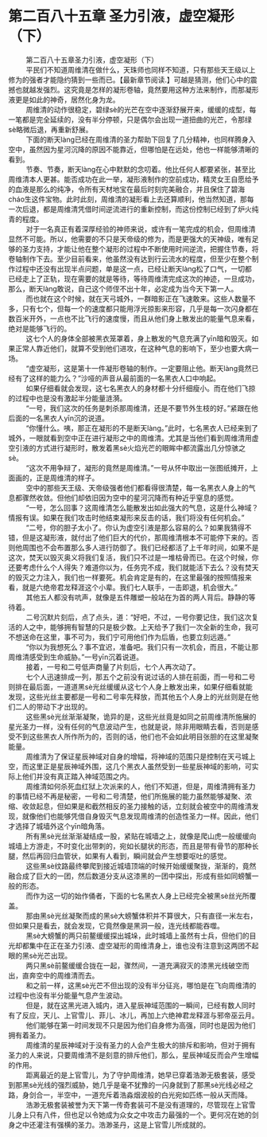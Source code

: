 <h1>第二百八十五章 圣力引液，虚空凝形（下）</h1>
<div id="content">&nbsp&nbsp&nbsp&nbsp&nbsp&nbsp&nbsp&nbsp
 第二百八十五章圣力引液，虚空凝形（下）
 <br/>&nbsp&nbsp&nbsp&nbsp&nbsp&nbsp&nbsp&nbsp
 平民们不知道周维清在做什么，天珠师也同样不知道，只有那些天王级以上修为的强者才能隐约猜到一些而已。【最新章节阅读.】可越是猜测，他们心中的震撼也就越发强烈。这究竟是怎样的凝形卷轴，竟然要用这种方法来制作，而那凝形液更是如此的神奇，居然化身为龙。
 <br/>&nbsp&nbsp&nbsp&nbsp&nbsp&nbsp&nbsp&nbsp
 周维清的动作很稳定，碧绿sè的光芒在空中逐渐舒展开来，缓缓的成型，每一笔都是完全延续的，没有半分停顿，只是偶尔会出现一道扭曲的光芒，令那绿sè略微后退，再重新舒展。
 <br/>&nbsp&nbsp&nbsp&nbsp&nbsp&nbsp&nbsp&nbsp
 下面的断天làng已经在周维清的圣力帮助下回复了几分精神，也同样腾身入空中，虽然因为星河沉降的原因不能靠近，但哪怕是在远处，他也一样能够清晰的看到。
 <br/>&nbsp&nbsp&nbsp&nbsp&nbsp&nbsp&nbsp&nbsp
 节奏、节奏，断天làng在心中默默的念叨着。他比任何人都要紧张，甚至比周维清本人更甚。能否成功在此一举，凝形液制作的空前成功，精灵女王自愿给予的血液是那么的纯净，令所有天材地宝在最后时刻完美融合，并且保住了碧海cháo生这件宝物。此时此刻，周维清的凝形看上去还算顺利，他当然知道，那每一次后退，都是周维清凭借时间逆流进行的重新控制，而这份控制已经到了炉火纯青的程度。
 <br/>&nbsp&nbsp&nbsp&nbsp&nbsp&nbsp&nbsp&nbsp
 对于一名真正有着深厚经验的神师来说，或许有一笔完成的机会，但周维清显然不可能。所以，他需要的不只是天帝级的修为，而是更强大的天神级，唯有足够的圣力支持，才能让他在整个凝形的过程中不断使用时间逆流，把握住节奏，将卷轴制作下去。至少目前看来，他虽然没有达到行云流水的程度，但至少在整个制作过程中还没有出现半点问题，单是这一点，已经让断天làng松了口气，一切都已经走上了正轨，现在需要的就是等待，等待周维清完成这次的神迹，一旦成功，那么，断天làng敢说，自己这个师侄不出十年，必定成为当今天下第一人。
 <br/>&nbsp&nbsp&nbsp&nbsp&nbsp&nbsp&nbsp&nbsp
 而也就在这个时候，就在天弓城外，一群暗影正在飞速敢来。这些人数量不多，只有七个，但每一个的速度都只能用浮光掠影来形容，几乎是每一次闪身都在数百米开外，一点也不比飞行的速度慢，而且从他们身上散发出的能量气息来看，绝对是能够飞行的。
 <br/>&nbsp&nbsp&nbsp&nbsp&nbsp&nbsp&nbsp&nbsp
 这七个人的身体全部被黑衣笼罩着，身上散发的气息充满了yīn暗和毁灭。如果正常人靠近他们，就算不受到他们进攻，在这种气息的影响下，至少也要大病一场。
 <br/>&nbsp&nbsp&nbsp&nbsp&nbsp&nbsp&nbsp&nbsp
 “虚空凝形，这是第十一件凝形卷轴的制作。一定要阻止他。断天làng竟然已经有了这样的能力么？”沙哑的声音从最前面的一名黑衣人口中响起。
 <br/>&nbsp&nbsp&nbsp&nbsp&nbsp&nbsp&nbsp&nbsp
 如果仔细看就会发现，这七名黑衣人的身材都十分纤细瘦小。而在他们飞掠的过程中也是没有激起半分能量涟漪。
 <br/>&nbsp&nbsp&nbsp&nbsp&nbsp&nbsp&nbsp&nbsp
 “一号，我们这次的任务是刺杀那周维清，还是不要节外生枝的好。”紧跟在他后面的一名黑衣人yīn沉的说道。
 <br/>&nbsp&nbsp&nbsp&nbsp&nbsp&nbsp&nbsp&nbsp
 “你懂什么。咦，那正在凝形的不是断天làng。”此时，七名黑衣人已经来到了城外，一眼就看到空中正在进行凝形之中的周维清。尤其是当他们看到周维清用虚空引液的方式进行凝形时，散发着黑sè火焰光芒的眼眸中都流露出几分惊骇之sè。
 <br/>&nbsp&nbsp&nbsp&nbsp&nbsp&nbsp&nbsp&nbsp
 “这次不用争辩了，凝形的竟然是周维清。”一号从怀中取出一张图纸摊开，上面画的，正是周维清的样子。
 <br/>&nbsp&nbsp&nbsp&nbsp&nbsp&nbsp&nbsp&nbsp
 空中的那些天王级、天帝级强者他们都看得很清楚，每一名黑衣人身上的气息都骤然收敛。但他们却依旧因为空中的星河沉降而有种近乎窒息的感觉。
 <br/>&nbsp&nbsp&nbsp&nbsp&nbsp&nbsp&nbsp&nbsp
 “一号，怎么回事？这周维清怎么能散发出如此强大的气息，这是什么神域？情报有误。如果在我们攻击时他结束凝形来反击的话，我们将没有任何机会。”
 <br/>&nbsp&nbsp&nbsp&nbsp&nbsp&nbsp&nbsp&nbsp
 “二号，你的胆子太小了。你认为虚空引液是那么容易的么？如果我猜得不错，但是这凝形液，就付出了他们巨大的代价，那周维清根本不可能停下来的。否则他周围也不会布置那么多人进行防御了。我们已经都活了上千年时间，如果不是这次，焚天以毁灭奥义将我们复活，我们只不过是一堆枯骨而已。在这个时候，你还要考虑什么个人得失？难道你以为，任务完不成，我们就能活下去么？没有焚天的毁灭之力注入，我们也一样要死。机会肯定是有的，在这里最强的按照情报来看，就是六绝帝君龙释涯这个小辈。我们七人联手，一击即退，机会很大。”
 <br/>&nbsp&nbsp&nbsp&nbsp&nbsp&nbsp&nbsp&nbsp
 其他五人都没有吭声，就像是五件雕塑一般站在为首的两人背后。静静的等待着。
 <br/>&nbsp&nbsp&nbsp&nbsp&nbsp&nbsp&nbsp&nbsp
 二号沉默片刻后，点了点头，道：“好吧，不过，一号你要记住，我们这次复活的人之中，能够拥有智慧的只是极少数。上天给予了我们一次全新的生命，我可不想送命在这里，事不可为，我们宁可用他们作为后盾，也要立刻远遁。”
 <br/>&nbsp&nbsp&nbsp&nbsp&nbsp&nbsp&nbsp&nbsp
 “你以为我想死么？事不宜迟，准备吧。我们只有一次机会，而且，不能让那周维清感受到生命威胁。”一号yīn沉着说道。
 <br/>&nbsp&nbsp&nbsp&nbsp&nbsp&nbsp&nbsp&nbsp
 接着，一号和二号低声商量了片刻后，七个人再次动了。
 <br/>&nbsp&nbsp&nbsp&nbsp&nbsp&nbsp&nbsp&nbsp
 七个人迅速排成一列，那五个之前没有说过话的人排在前面，而一号和二号则排在最后面，一道道黑sè光丝缓缓从这七个人身上散发出来，如果仔细看就能发现，这些光丝主要都是一号和二号率先释放，而其他五个人身上的光丝则是在他们二人的带动下才出现的。
 <br/>&nbsp&nbsp&nbsp&nbsp&nbsp&nbsp&nbsp&nbsp
 这些黑sè光丝渐渐凝聚，诡异的是，这些光丝竟是如同之前周维清所施展的星光圣力一样，没有任何的气息波动产生，也就是说，除非用眼睛去看，否则是感受不到这些黑衣人所作所为的，否则的话，他们也不会如此明目张胆的在这里凝聚能量。
 <br/>&nbsp&nbsp&nbsp&nbsp&nbsp&nbsp&nbsp&nbsp
 周维清为了保证星辰神域对自身的增幅，将神域的范围只是控制在天弓城上空，而这里正是星辰神域外围，这几个黑衣人虽然受到一些星辰神域的影响，可实际上他们并没有真正踏入神域范围之内。
 <br/>&nbsp&nbsp&nbsp&nbsp&nbsp&nbsp&nbsp&nbsp
 周维清如何杀死血红狱上次派来的人，他们不知道，但是，周维清拥有圣力的事情已经不再是秘密，一号和二号清楚，他们所施展的能力虽然能够凝聚、浓缩、收敛起息，但如果是和截然相反的圣力接触的话，立刻就会被空中的周维清发现，就像他们也能够凭借自身毁灭气息发现周维清的创造性圣力一样。因此，他们才选择了城墙外这个yīn暗角落。
 <br/>&nbsp&nbsp&nbsp&nbsp&nbsp&nbsp&nbsp&nbsp
 所有黑sè光丝渐渐凝结成一股，紧贴在城墙之上，就像是爬山虎一般缓缓向城墙上方游走，不时变化出带刺的，宛如长腿状的形态，而且是带有骨节的那种长腿，然后再回归血管状，如果有人看到，瞬间就会产生想要呕吐的感觉。
 <br/>&nbsp&nbsp&nbsp&nbsp&nbsp&nbsp&nbsp&nbsp
 这些黑sè纹路最终攀爬到接近城墙顶端的时候开始缓缓聚拢，渐渐的，竟然融合成了巨大的一团，然后数道分支从这漆黑的一团中探出，形成有些如同螃蟹一般的形态。
 <br/>&nbsp&nbsp&nbsp&nbsp&nbsp&nbsp&nbsp&nbsp
 而作为这一切的始作俑者，下面的七名黑衣人身上已经完全被黑sè丝光所覆盖。
 <br/>&nbsp&nbsp&nbsp&nbsp&nbsp&nbsp&nbsp&nbsp
 那由黑sè光丝凝聚而成的黑sè大螃蟹体积并不算很大，只有直径一米左右，但如果只是看去，就会发现，它竟然像是黑洞一般，连光线都能吞噬。
 <br/>&nbsp&nbsp&nbsp&nbsp&nbsp&nbsp&nbsp&nbsp
 黑sè大螃蟹的两只前鳌缓缓探出城垛，此时城墙上虽然有士兵，但他们的目光却都集中在正在圣力引液、虚空凝形的周维清身上，谁也没有注意到这两团不起眼的黑sè光芒出现。
 <br/>&nbsp&nbsp&nbsp&nbsp&nbsp&nbsp&nbsp&nbsp
 两只黑sè前鳌缓缓合拢在一起，骤然间，一道充满寂灭的漆黑光线破空而出，直奔空中的周维清而去。
 <br/>&nbsp&nbsp&nbsp&nbsp&nbsp&nbsp&nbsp&nbsp
 和之前一样，这黑sè光芒不但出现的没有半分征兆，哪怕是在飞向周维清的过程中也没有半分能量气息产生波动。
 <br/>&nbsp&nbsp&nbsp&nbsp&nbsp&nbsp&nbsp&nbsp
 但是，就在这黑光进入城内，进入星辰神域范围的一瞬间，已经有数人同时有了反应，天儿、上官雪儿、菲儿、冰儿，再加上六绝神君龙释涯与邪帝巫云月。
 <br/>&nbsp&nbsp&nbsp&nbsp&nbsp&nbsp&nbsp&nbsp
 他们能够在第一时间发现不只是因为他们自身修为高强，同时也是因为他们拥有着圣力。
 <br/>&nbsp&nbsp&nbsp&nbsp&nbsp&nbsp&nbsp&nbsp
 周维清的星辰神域对于没有圣力的人会产生极大的排斥和影响，但对于拥有圣力的人来说，只要周维清不是刻意的排斥他们，那么，星辰神域反而会产生增幅的作用。
 <br/>&nbsp&nbsp&nbsp&nbsp&nbsp&nbsp&nbsp&nbsp
 距离最近的是上官雪儿，为了守护周维清，她早已穿着浩渺无极套装，感受到那黑sè光线的强烈威胁，她几乎是毫不犹豫的一闪身就到了那黑sè光线必经之路，身剑合一，半空中，一道充斥着浩淼烟波般的白光宛如匹练一般从天而降。
 <br/>&nbsp&nbsp&nbsp&nbsp&nbsp&nbsp&nbsp&nbsp
 浩渺无极套装被誉为天下第一传奇套装可不是没有道理的，尽管现在上官雪儿身上只有八件，但也足以令她成为众女之中攻击力最强的一个。更何况在她的剑身之中还灌注有强横的圣力。浩渺圣丹，这是上官雪儿所成就的。
 <br/>&nbsp&nbsp&nbsp&nbsp&nbsp&nbsp&nbsp&nbsp
 <br/>&nbsp&nbsp&nbsp&nbsp&nbsp&nbsp&nbsp&nbsp
</div>
